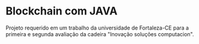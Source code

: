 # Blockchain com JAVA

Projeto requerido em um trabalho da universidade de Fortaleza-CE para a primeira e segunda avaliação da cadeira "Inovação soluções computacion".
